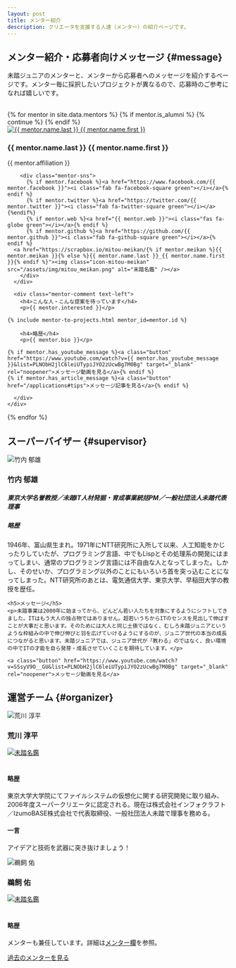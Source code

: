```yaml
---
layout: post
title: メンター紹介
description: クリエータを支援する人達（メンター）の紹介ページです。
---
```



## [<i class="fa-duotone fa-users"></i>](#message) メンター紹介・応募者向けメッセージ {#message}

未踏ジュニアのメンターと、メンターから応募者へのメッセージを紹介するページです。メンター毎に採択したいプロジェクトが異なるので、応募時のご参考になれば嬉しいです。

<br>

<div class="mentors flex">
  {% for mentor in site.data.mentors %}
    {% if mentor.is_alumni %} {% continue %} {% endif %}
    <div class="mentor" id="{{ mentor.id }}">
      <a href='#{{ mentor.id }}'><img src='/assets/img/spinner.svg' data-src="/assets/img/mentors/{{ mentor.img }}" alt="{{ mentor.name.last }} {{ mentor.name.first }}" class="mentor-img lazyload" loading='lazy'></a>
      <div class="mentor-info">
        <h3 class="mentor-name"><a href='#{{ mentor.id }}' style='color: inherit; text-decoration: none;'>{{ mentor.name.last }} {{ mentor.name.first }}</a></h3>
        <p>{{ mentor.affiliation }}</p>

        <div class="mentor-sns">
          {% if mentor.facebook %}<a href="https://www.facebook.com/{{ mentor.facebook }}"><i class="fab fa-facebook-square green"></i></a>{% endif %}
          {% if mentor.twitter %}<a href="https://twitter.com/{{ mentor.twitter }}"><i class="fab fa-twitter-square green"></i></a>{%endif%}
          {% if mentor.web %}<a href="{{ mentor.web }}"><i class="fas fa-globe green"></i></a>{% endif %}
          {% if mentor.github %}<a href="https://github.com/{{ mentor.github }}"><i class="fab fa-github-square green"></i></a>{% endif %}
	  <a href="https://scrapbox.io/mitou-meikan/{% if mentor.meikan %}{{ mentor.meikan }}{% else %}{{ mentor.name.last }}_{{ mentor.name.first }}{% endif %}"><img class="icon-mitou-meikan" src="/assets/img/mitou_meikan.png" alt="未踏名鑑" /></a>
        </div>
      </div>

      <div class="mentor-comment text-left">
        <h4>こんな人・こんな提案を待っています</h4>
        <p>{{ mentor.interested }}</p>

	{% include mentor-to-projects.html mentor_id=mentor.id %}

        <h4>略歴</h4>
        <p>{{ mentor.bio }}</p>

	{% if mentor.has_youtube_message %}<a class="button" href="https://www.youtube.com/watch?v={{ mentor.has_youtube_message }}&list=PLNObH2jlC6leiUTypiJYO2zUcwBg7M0Bg" target="_blank" rel="noopener">メッセージ動画を見る</a>{% endif %}
	{% if mentor.has_article_message %}<a class="button" href="/applications#tips">メッセージ記事を見る</a>{% endif %}
	
      </div>
    </div>
  {% endfor %}
</div>


## スーパーバイザー {#supervisor}

<div class="sv">
  <div class="sv-left">
    <img src='/assets/img/spinner.svg' data-src="/assets/img/mentors/takeuchi.webp" alt="竹内 郁雄" class="sv-img lazyload" loading="lazy">
    <h3 class="mentor-name">竹内 郁雄</h3>
    <h5>東京大学名誉教授／未踏IT人材発掘・育成事業統括PM／一般社団法人未踏代表理事</h5>
  </div>

  <div class="sv-right text-left">
    <h5>略歴</h5>
    <p>1946年、富山県生まれ。1971年にNTT研究所に入所して以来、人工知能をかじったりしていたが、プログラミング言語、中でもLispとその処理系の開発にはまってしまい、通常のプログラミング言語には不自由な人となってしまった。しかし、そのせいか、プログラミング以外のことにもいろいろ首を突っ込むことになってしまった。NTT研究所のあとは、電気通信大学、東京大学、早稲田大学の教授を歴任。</p>

    <h5>メッセージ</h5>
    <p>未踏事業は2000年に始まってから、どんどん若い人たちを対象にするようにシフトしてきました。ITはもう大人の独占物ではありません。超若いうちからITのセンスを見出して伸ばすことが大事だと思います。そのためには大人と同じ土俵ではなく、むしろ未踏ジュニアというような枠組みの中で伸び伸びと羽を広げていけるようにするのが、ジュニア世代の本当の成長につながると思います。未踏ジュニアでは、ジュニア世代が「教わる」のではなく、良い環境の中でITの才能を自ら発芽・成長させていくことを期待しています。</p>

    <a class="button" href="https://www.youtube.com/watch?v=SSsyV9O__GU&list=PLNObH2jlC6leiUTypiJYO2zUcwBg7M0Bg" target="_blank" rel="noopener">メッセージ動画を見る</a>
  </div>
</div>


## 運営チーム {#organizer}

<div class="flex">
  <div class="mentor">
    <img src='/assets/img/spinner.svg' data-src="/assets/img/mentors/arakawa.webp" alt="荒川 淳平" class="mentor-img lazyload" loading="lazy">
    <div class="mentor-info" style="padding-bottom: 20px;">
      <h3 class="mentor-name">荒川 淳平</h3>
      <div class="mentor-sns">
        <a href="https://www.facebook.com/jumpei.arakawa"><i class="fab fa-facebook-square green"></i></a>
        <a href="https://scrapbox.io/mitou-meikan/荒川_淳平"><img class="icon-mitou-meikan" src="/assets/img/mitou_meikan.png" alt="未踏名鑑" /></a>
      </div>
    </div>
    <div class="mentor-comment text-left">
      <h4>略歴</h4>
      <p>東京大学大学院にてファイルシステムの仮想化に関する研究開発に取り組み、2006年度スーパークリエータに認定される。現在は株式会社インフォクラフト／IzumoBASE株式会社で代表取締役、一般社団法人未踏で理事を務める。</p>
      <h4>一言</h4>
      <p>アイデアと技術を武器に突き抜けましょう！</p>
    </div>
  </div>

  <div class="mentor">
      <img src='/assets/img/spinner.svg' data-src="/assets/img/mentors/ukai.webp" alt="鵜飼 佑" class="mentor-img lazyload" loading="lazy">
    <div class="mentor-info" style="padding-bottom: 20px;">
      <h3 class="mentor-name">鵜飼 佑</h3>
      <div class="mentor-sns">
        <a href="https://www.facebook.com/ukai.yu"><i class="fab fa-facebook-square green"></i></a>
      	<a href="https://twitter.com/ukkaripon"><i class="fab fa-twitter-square green"></i></a>
        <a href="https://scrapbox.io/mitou-meikan/鵜飼_佑"><img class="icon-mitou-meikan" src="/assets/img/mitou_meikan.png" alt="未踏名鑑" /></a>
      </div>
    </div>
    <div class="mentor-comment text-left">
      <h4>略歴</h4>
      <p>メンターも兼任しています。詳細は<a href="/mentors#yu_ukai">メンター欄</a>を参照。</p>
    </div>
  </div>

  <a class="button" href='/mentors/alumni'>過去のメンターを見る</a>
</div>
